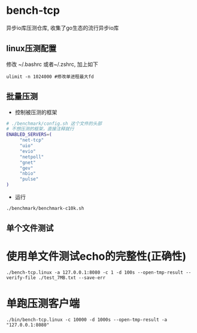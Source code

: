# bench-tcp
异步io库压测仓库, 收集了go生态的流行异步io库

## linux压测配置
修改 ~/.bashrc 或者~/.zshrc, 加上如下
```
ulimit -n 1024000 #修改单进程最大fd
```

## 批量压测
* 控制被压测的框架
```bash
# ./benchmark/config.sh 这个文件的头部
# 不想压测的框架，直接注释就行
ENABLED_SERVERS=(
     "net-tcp"
     "uio"
     "evio"
     "netpoll"
     "gnet"
     "gev"
     "nbio"
     "pulse"
)
```
* 运行
```
./benchmark/benchmark-c10k.sh
```

## 单个文件测试
# 使用单文件测试echo的完整性(正确性)
```
./bench-tcp.linux -a 127.0.0.1:8080 -c 1 -d 100s --open-tmp-result --verify-file ./test_7MB.txt --save-err
```

# 单跑压测客户端
```
./bin/bench-tcp.linux -c 10000 -d 1000s --open-tmp-result -a "127.0.0.1:8080"
```

